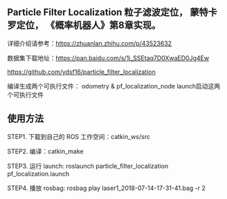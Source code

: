 
## Particle Filter Localization 粒子滤波定位， 蒙特卡罗定位， 《概率机器人》第8章实现。

详细介绍请参考：https://zhuanlan.zhihu.com/p/43523632

数据集下载地址：https://pan.baidu.com/s/1j_SSEtaq7D0XwaED0Jg4Ew

https://github.com/ydsf16/particle_filter_localization


编译生成两个可执行文件： odometry & pf_localization_node
launch启动这两个可执行文件

## 使用方法

STEP1. 下载到自己的 ROS 工作空间：catkin_ws/src

STEP2. 编译：catkin_make

STEP3. 运行 launch: roslaunch particle_filter_localization pf_localization.launch

STEP4. 播放 rosbag: rosbag play laser1_2018-07-14-17-31-41.bag -r 2
